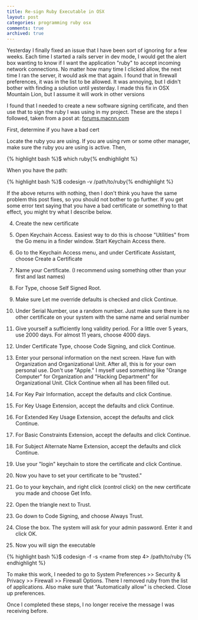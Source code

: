 ```yaml
---
title: Re-sign Ruby Executable in OSX
layout: post
categories: programming ruby osx
comments: true
archived: true
---
```

Yesterday I finally fixed an issue that I have been sort of ignoring for a few weeks. Each time I started a rails server in dev mode, I would get the alert box wanting to know if I want the application "ruby" to accept incoming network connections. No matter how many time I clicked allow, the next time I ran the server, it would ask me that again. I found that in firewall preferences, it was in the list to be allowed. It was annoying, but I didn't bother with finding a solution until yesterday. I made this fix in OSX Mountain Lion, but I assume it will work in other versions

I found that I needed to create a new software signing certificate, and then use that to sign the ruby I was using in my project. These are the steps I followed, taken from a post at: [forums.macnn.com](http://forums.macnn.com/79/developer-center/355720/how-re-sign-apples-applications-once)

First, determine if you have a bad cert

Locate the ruby you are using. If you are using rvm or some other manager, make sure the ruby you are using is active. Then,

  {% highlight bash %}$ which ruby{% endhighlight %}

When you have the path:

  {% highlight bash %}$ codesign -v /path/to/ruby{% endhighlight %}

If the above returns with nothing, then I don't think you have the same problem this post fixes, so you should not bother to go further. If you get some error text saying that you have a bad certificate or something to that effect, you might try what I describe below.

4. Create the new certificate

5. Open Keychain Access. Easiest way to do this is choose "Utilities" from the Go menu in a finder window. Start Keychain Access there.

6. Go to the Keychain Access menu, and under Certificate Assistant, choose Create a Certificate

7. Name your Certificate. (I recommend using something other than your first and last names)

8. For Type, choose Self Signed Root.

9. Make sure Let me override defaults is checked and click Continue.

11. Under Serial Number, use a random number. Just make sure there is no other certificate on your system with the same name and serial number

12. Give yourself a sufficiently long validity period. For a little over 5 years, use 2000 days. For almost 11 years, choose 4000 days.

13. Under Certificate Type, choose Code Signing, and click Continue.

14. Enter your personal information on the next screen. Have fun with Organization and Organizational Unit. After all, this is for your own personal use. Don't use "Apple." I myself used something like "Orange Computer" for Organization and "Hacking Department" for Organizational Unit. Click Continue when all has been filled out.

15. For Key Pair Information, accept the defaults and click Continue.

16. For Key Usage Extension, accept the defaults and click Continue.

17. For Extended Key Usage Extension, accept the defaults and click Continue.

18. For Basic Constraints Extension, accept the defaults and click Continue.

19. For Subject Alternate Name Extension, accept the defaults and click Continue.

20. Use your "login" keychain to store the certificate and click Continue.

21. Now you have to set your certificate to be "trusted."

22. Go to your keychain, and right click (control click) on the new certificate you made and choose Get Info.

23. Open the triangle next to Trust.

24. Go down to Code Signing, and choose Always Trust.

25. Close the box. The system will ask for your admin password. Enter it and click OK.

26. Now you will sign the executable

  {% highlight bash %}$ codesign -f -s <name from step 4> /path/to/ruby {% endhighlight %}

To make this work, I needed to go to System Preferences >> Security & Privacy >> Firewall >> Firewall Options. There I removed ruby from the list of applications. Also make sure that "Automatically allow" is checked. Close up preferences.

Once I completed these steps, I no longer receive the message I was receiving before.
